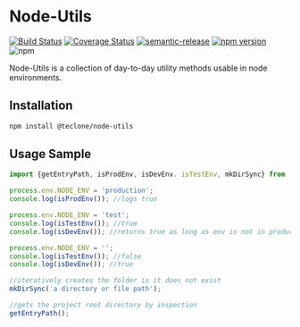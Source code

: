 # Node-Utils

[![Build Status](https://travis-ci.org/harrison-ifeanyichukwu/node-utils.svg?branch=master)](https://travis-ci.org/harrison-ifeanyichukwu/node-utils)
[![Coverage Status](https://coveralls.io/repos/github/harrison-ifeanyichukwu/node-utils/badge.svg?branch=master)](https://coveralls.io/github/harrison-ifeanyichukwu/node-utils?branch=master)
[![semantic-release](https://img.shields.io/badge/%20%20%F0%9F%93%A6%F0%9F%9A%80-semantic--release-e10079.svg)](https://github.com/semantic-release/semantic-release)
[![npm version](https://badge.fury.io/js/%40teclone%2Fnode-utils.svg)](https://badge.fury.io/js/%40teclone%2Fnode-utils)
![npm](https://img.shields.io/npm/dt/%40teclone%2Fnode-utils.svg)

Node-Utils is a collection of day-to-day utility methods usable in node environments.

## Installation

```bash
npm install @teclone/node-utils
```

## Usage Sample

```typescript
import {getEntryPath, isProdEnv, isDevEnv. isTestEnv, mkDirSync} from '@teclone/node-utils';

process.env.NODE_ENV = 'production';
console.log(isProdEnv()); //logs true

process.env.NODE_ENV = 'test';
console.log(isTestEnv()); //true
console.log(isDevEnv()); //returns true as long as env is not in production

process.env.NODE_ENV = '';
console.log(isTestEnv()); //false
console.log(isDevEnv()); //true

//iteratively creates the folder is it does not exist
mkDirSync('a directory or file path');

//gets the project root directory by inspection
getEntryPath();
```
